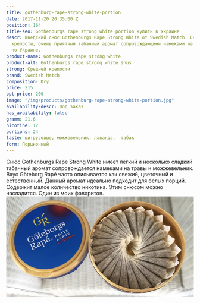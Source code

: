 ```yaml
---
title: gothenburg-rape-strong-white-portion
date: 2017-11-20 20:35:00 Z
position: 164
title-seo: Gothenburgs rape strong white portion купить в Украине
descr: Шведский снюс Gothenburgs Rape Strong White от Swedish Match. Снюс средней
  крепости, очень приятный табачный аромат сопровождающими намеками на травы. Отправляем
  по Украине.
product-name: Gothenburgs rape strong white
product-alt: Gothenburgs rape strong white snus
strong: Средней крепости
brand: Swedish Match
composition: Dry
price: 215
opt-price: 200
image: "/img/products/gothenburg-rape-strong-white-portion.jpg"
availability-descr: Под заказ
has_availability: false
gramm: 21.6
nicotine: 12
portions: 24
taste: цитрусовые, можжевельник, лаванда,  табак
form: Порционный
---
```


Снюс Gothenburgs Rape Strong White имеет легкий и несколько сладкий табачный аромат сопровождается намеками на травы и можжевельник. Вкус Göteborg Rapé часто описывается как свежий, цветочный и естественный. Данный аромат идеально подходит для белых порций.<br>
Содержит малое количество никотина. Этим снюсом можно насладится. Один из моих фаворитов.
<img class="img-fluid" src="/img/products/more/gothenburg-snus.jpg" alt="Gothenburg Rapé White Portion Snus">